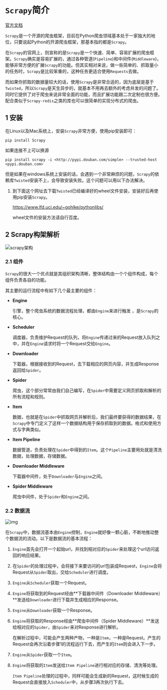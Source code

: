 # `Scrapy`简介

[官方文档](https://docs.scrapy.org/en/latest/)

`Scrapy`是一个开源的爬虫框架，目前在Python爬虫领域基本处于一家独大的地位，只要说起Python的开源爬虫框架，那基本指的都是`Scrapy`。

在`Scrapy`的官网上，则宣称的是`Scrapy`是一个快速、简单、容易扩展的爬虫框架。`Scrapy`确实是容易扩展的，通过各种管道(`Pipeline`)和中间件(`Middleware`)，能够非常方便的扩展`Scrapy`的功能。但其实相对来说，做一些简单的、抓取量小的任务时，`Scrapy`是比较笨重的，这种任务更适合使用`Requests`去做。

而如果你抓取的数据量较大的话，使用`Scrapy`是非常合适的，因为底层是基于`Twisted`，所以`Scrapy`是天生异步的，就基本不用再去额外的考虑并发的问题了。同时它提供了对于爬虫来说非常全面的功能，而且扩展功能跟二次定制也很方便。配合类似于`Scrapy-redis`之类的库也可以很简单的实现分布式的爬虫。

## 1 安装

在Linux以及Mac系统上，安装`Scrapy`非常方便，使用pip安装即可：

```
pip install Scrapy
```

如果连接不上可以换源

```
pip install scrapy -i <http://pypi.douban.com/simple> --trusted-host <pypi.douban.com>

```

但是如果在windows系统上安装的话，会遇到一个非常麻烦的问题，`Scrapy`的依赖库`Twisted`安装不上，会导致安装失败。这个问题可以用以下办法解决。

1. 到下面这个网址去下载`Twisted`已经编译好的wheel文件安装，安装好后再使用pip安装`Scrapy`。

   <https://www.lfd.uci.edu/~gohlke/pythonlibs/>

   wheel文件的安装方法请自行百度。

## 2 Scrapy构架解析

![scrapy架构](Scrapy架构.png)



### 2.1 组件

`Scrapy`的很大一个优点就是其组织架构清晰，整体结构由一个个组件构成，每个组件负责各自的功能。

其主要的运行流程中有如下几个最主要的组件：

- **Engine**

  引擎，整个爬虫系统的数据流程处理，都由`Engine`来进行触发 ，是`Scrapy`的核心。

- **Scheduler**

  调度器，负责维护Request的队列，将`Engine`传递过来的Request放入队列之中，并在`Engine`请求时将一个Request交给`Engine`。

- **Downloader**

  下载器，根据接收到的Request，去下载相应的网页内容，并生成Response返回给`Spider`。

- **Spider**

  爬虫，这个部分常常由我们自己编写，在`Spider`中需要定义网页抓取和解析的所有流程和规则。

- **Item**

  数据，也就是在`Spider`中抓取网页并解析后，我们最终要获得的数据结果，在`Scrapy`中专门定义了这样一个数据结构用于保存抓取到的数据。格式和使用方式与字典类似。

- **Item Pipeline**

  数据管道，负责处理在`Spider`中得到的`Item`。这个`Pipeline`主要用处就是清洗数据，处理数据，存储数据。

- **Downloader Middleware**

  下载器中间件，处于`Downloader`与`Engine`之间。

- **Spider Middleware**

  爬虫中间件，处于`Spider`和`Engine`之间。

### 2.2 数据流

![img](Scrapy架构-2.png)

在`Scrapy`中，数据流基本由`Engine`控制，`Engine`就好像一颗心脏，不断地推动整个数据流的流动。以下是数据流的基本流程：

1. `Engine`首先会打开一个起始url，并找到相对应的`Spider`来处理这个url访问返回的响应结果。

2. 在`Spider`的处理过程中，会将接下来要访问的url包装成Request，`Engine`会将Request从`Spider`取出，交给`Scheduler`进行调度。

3. `Engine`从`Scheduler`获取一个Request。

4. `Engine`将获取到的Request经由**下载器中间件（Downloader Middleware）**发送给`Downloader`进行下载并生成相应的Response。

5. `Engine`从`Downloader`获取一个Response。

6. `Engine`将获取的Response经由**爬虫中间件（Spider Middleware）**发送给相对应的`Spider`，由`Spider`来对Response进行解析。

   在解析过程中，可能会产生两种产物，一种是`Item`，一种是Request。产生的Request会再次沿着步骤1的流程运行下去，而产生的`Item`则会进入下一步。

7. `Engine`从`Spider`获取一个`Item`。

8. `Engine`将获取的`Item`发送给`Item Pipeline`进行相对应的存储、清洗等处理。

   `Item Pipeline`处理的过程中，同样可能会生成新的Request，这时候生成的Request会直接放入`Scheduler`中，从步骤3再次执行下去。



